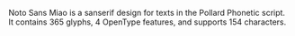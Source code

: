 Noto Sans Miao is a sanserif design for texts in the Pollard Phonetic script. It contains 365 glyphs, 4 OpenType features, and supports 154 characters.